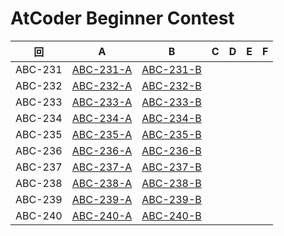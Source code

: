 # AtCoder Beginner Contest

| 回 | A | B | C | D | E | F |
|:---:|:---:|:---:|:---:|:---:|:---:|:---:|
| ABC-231 | [ABC-231-A](ABC-231-A.py) | [ABC-231-B](ABC-231-B.py) |  |  |  |  |
| ABC-232 | [ABC-232-A](ABC-232-A.py) | [ABC-232-B](ABC-232-B.py) |  |  |  |  |
| ABC-233 | [ABC-233-A](ABC-233-A.py) | [ABC-233-B](ABC-233-B.py) |  |  |  |  |
| ABC-234 | [ABC-234-A](ABC-234-A.py) | [ABC-234-B](ABC-234-B.py) |  |  |  |  |
| ABC-235 | [ABC-235-A](ABC-235-A.py) | [ABC-235-B](ABC-235-B.py) |  |  |  |  |
| ABC-236 | [ABC-236-A](ABC-236-A.py) | [ABC-236-B](ABC-236-B.py) |  |  |  |  |
| ABC-237 | [ABC-237-A](ABC-237-A.py) | [ABC-237-B](ABC-237-B.py) |  |  |  |  |
| ABC-238 | [ABC-238-A](ABC-238-A.py) | [ABC-238-B](ABC-238-B.py) |  |  |  |  |
| ABC-239 | [ABC-239-A](ABC-239-A.py) | [ABC-239-B](ABC-239-B.py) |  |  |  |  |
| ABC-240 | [ABC-240-A](ABC-240-A.py) | [ABC-240-B](ABC-240-B.py) |  |  |  |  |
